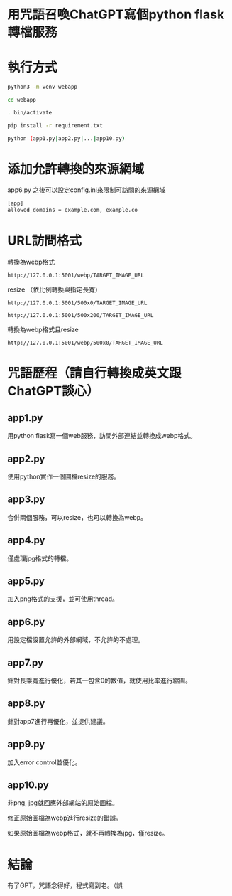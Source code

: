 用咒語召喚ChatGPT寫個python flask轉檔服務
==

# 執行方式

```bash
python3 -m venv webapp

cd webapp

. bin/activate

pip install -r requirement.txt

python (app1.py|app2.py|...|app10.py)


```

# 添加允許轉換的來源網域

app6.py 之後可以設定config.ini來限制可訪問的來源網域

```bash
[app]
allowed_domains = example.com, example.co
```

# URL訪問格式

轉換為webp格式

`http://127.0.0.1:5001/webp/TARGET_IMAGE_URL`

resize （依比例轉換與指定長寬）

`http://127.0.0.1:5001/500x0/TARGET_IMAGE_URL`

`http://127.0.0.1:5001/500x200/TARGET_IMAGE_URL`

轉換為webp格式且resize

`http://127.0.0.1:5001/webp/500x0/TARGET_IMAGE_URL`

# 咒語歷程（請自行轉換成英文跟ChatGPT談心）

## app1.py

用python flask寫一個web服務，訪問外部連結並轉換成webp格式。

## app2.py

使用python實作一個圖檔resize的服務。

## app3.py

合併兩個服務，可以resize，也可以轉換為webp。

## app4.py

僅處理jpg格式的轉檔。

## app5.py

加入png格式的支援，並可使用thread。

## app6.py

用設定檔設置允許的外部網域，不允許的不處理。

## app7.py

針對長乘寬進行優化，若其一包含0的數值，就使用比率進行縮圖。

## app8.py

針對app7進行再優化，並提供建議。

## app9.py

加入error control並優化。

## app10.py

非png, jpg就回應外部網站的原始圖檔。

修正原始圖檔為webp進行resize的錯誤。

如果原始圖檔為webp格式，就不再轉換為jpg，僅resize。


結論
==

有了GPT，咒語念得好，程式寫到老。（誤






